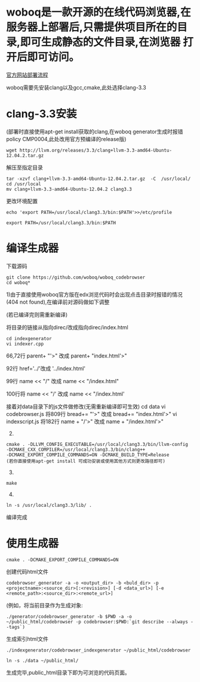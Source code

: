 woboq是一款开源的在线代码浏览器,在服务器上部署后,只需提供项目所在的目录,即可生成静态的文件目录,在浏览器
打开后即可访问。
======
[官方网站部署流程](https://github.com/woboq/woboq_codebrowser)

woboq需要先安装clang以及gcc,cmake,此处选择clang-3.3

clang-3.3安装
======
(部署时直接使用apt-get install获取的clang,在woboq generator生成时报错policy CMP0004,此处改用官方预编译的release版)

    wget http://llvm.org/releases/3.3/clang+llvm-3.3-amd64-Ubuntu-12.04.2.tar.gz

解压至指定目录

    tar -xzvf clang+llvm-3.3-amd64-Ubuntu-12.04.2.tar.gz  -C  /usr/local/
    cd /usr/local
    mv clang+llvm-3.3-amd64-Ubuntu-12.04.2 clang3.3

更改环境配置

    echo 'export PATH=/usr/local/clang3.3/bin:$PATH'>>/etc/profile

    export PATH=/usr/local/clang3.3/bin:$PATH

编译生成器
======
下载源码

    git clone https://github.com/woboq/woboq_codebrowser
    cd woboq*

1)由于直接使用woboq官方版在edx浏览代码时会出现点击目录时报错的情况(404 not found),在编译前对源码做如下调整

(若已编译完则需重新编译)

将目录的链接从指向direc/改成指向direc/index.html

    cd indexgenerator
    vi indexer.cpp

66,72行 parent+ "'>" 改成 parent+ "index.html'>"

92行 href='../'改成  '../index.html'

99行 name << "/" 改成 name << "/index.html"

100行将 name << "/' 改成 name << "/index.html'


接着对data目录下的js文件做修改(无需重新编译即可生效)
    cd data
    vi codebrowser.js
将809行 bread+= "'>" 改成 bread+= "index.html'>"
    vi indexscript.js
将182行 name + "/'>"  改成 name + "/index.html'>"


 2)

    cmake . -DLLVM_CONFIG_EXECUTABLE=/usr/local/clang3.3/bin/llvm-config 
    -DCMAKE_CXX_COMPILER=/usr/local/clang3.3/bin/clang++ 
    -DCMAKE_EXPORT_COMPILE_COMMANDS=ON -DCMAKE_BUILD_TYPE=Release
    (若你直接使用apt-get install 可成功安装或使用其他方式则更改路径即可)

3)

    make

4)

    ln -s /usr/local/clang3.3/lib/ .

编译完成

使用生成器
======

    cmake . -DCMAKE_EXPORT_COMPILE_COMMANDS=ON

创建代码html文件

    codebrowser_generator -a -o <output_dir> -b <buld_dir> -p <projectname>:<source_dir>[:<revision>] [-d <data_url>] [-e <remote_path>:<source_dir>:<remote_url>]
(例如，将当前目录作为生成对象:

    ./generator/codebrowser_generator -b $PWD -a -o ~/public_html/codebrowser -p codebrowser:$PWD:`git describe --always --tags`)

生成索引html文件

    ./indexgenerator/codebrowser_indexgenerator ~/public_html/codebrowser

    ln -s ./data ~/public_html/

生成完毕,public_html目录下即为可浏览的代码页面。


